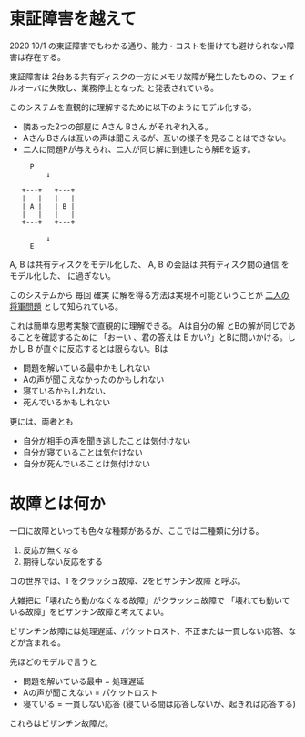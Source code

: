 # 東証障害を越えて

2020 10/1 の東証障害でもわかる通り、能力・コストを掛けても避けられない障害は存在する。

東証障害は 2台ある共有ディスクの一方にメモリ故障が発生したものの、フェイルオーバに失敗し、業務停止となった と発表されている。

このシステムを直観的に理解するために以下のようにモデル化する。

- 隣あった2つの部屋に Aさん Bさん がそれぞれ入る。
- Aさん Bさんは互いの声は聞こえるが、互いの様子を見ることはできない。
- 二人に問題Pが与えられ、二人が同じ解に到達したら解Eを返す。

```
	 P
         ↓

   +---+   +---+
   |   |   |   |
   | A |   | B |
   |   |   |   |
   +---+   +---+

         ↓
	 E
```
A, B は共有ディスクをモデル化した、
A, B の会話は 共有ディスク間の通信 をモデル化した、
に過ぎない。

このシステムから 毎回 確実 に解を得る方法は実現不可能ということが [二人の将軍問題](https://ja.wikipedia.org/wiki/%E4%BA%8C%E4%BA%BA%E3%81%AE%E5%B0%86%E8%BB%8D%E5%95%8F%E9%A1%8C) として知られている。

これは簡単な思考実験で直観的に理解できる。
Aは自分の解 とBの解が同じであることを確認するために 「おーい 、君の答えは E かい?」とBに問いかける。しかし B が直ぐに反応するとは限らない。Bは

- 問題を解いている最中かもしれない
- Aの声が聞こえなかったのかもしれない
- 寝ているかもしれない、
- 死んでいるかもしれない

更には、両者とも

- 自分が相手の声を聞き逃したことは気付けない
- 自分が寝ていることは気付けない
- 自分が死んでいることは気付けない

# 故障とは何か

一口に故障といっても色々な種類があるが、ここでは二種類に分ける。

1. 反応が無くなる
2. 期待しない反応をする

コの世界では、1 をクラッシュ故障、2をビザンチン故障 と呼ぶ。

大雑把に「壊れたら動かなくなる故障」がクラッシュ故障で 「壊れても動いている故障」をビザンチン故障と考えてよい。

ビザンチン故障には処理遅延、パケットロスト、不正または一貫しない応答、などが含まれる。

先ほどのモデルで言うと

- 問題を解いている最中 = 処理遅延
- Aの声が聞こえない = パケットロスト
- 寝ている = 一貫しない応答 (寝ている間は応答しないが、起きれば応答する)

これらはビザンチン故障だ。
